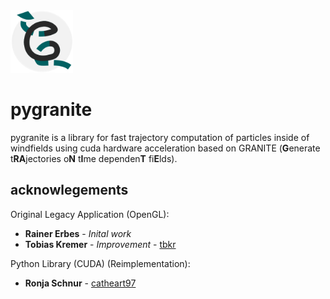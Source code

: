 <img src="assets/granite.png" width="100"/>

# pygranite

pygranite is a library for fast trajectory computation of particles inside of windfields using cuda hardware acceleration based on GRANITE (**G**enerate t**RA**jectories o**N** t**I**me dependen**T** fi**E**lds).

## acknowlegements

Original Legacy Application (OpenGL):
* **Rainer Erbes** - *Inital work* 
* **Tobias Kremer** - *Improvement* - [tbkr](https://github.com/tbkr)

Python Library (CUDA) (Reimplementation):
* **Ronja Schnur** - [catheart97](https://github.com/catheart97)
